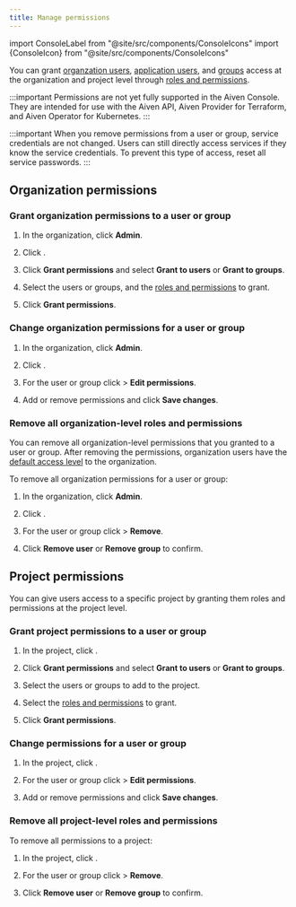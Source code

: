 ```yaml
---
title: Manage permissions
---
```


import ConsoleLabel from "@site/src/components/ConsoleIcons"
import {ConsoleIcon} from "@site/src/components/ConsoleIcons"

You can grant [organzation users](/docs/platform/howto/manage-org-users), [application users](/docs/platform/concepts/application-users), and [groups](/docs/platform/howto/manage-groups) access at the organization and project level through [roles and permissions](/docs/platform/concepts/permissions).

:::important
Permissions are not yet fully supported in the Aiven Console. They are intended for
use with the Aiven API, Aiven Provider for Terraform, and Aiven Operator for Kubernetes.
:::

:::important
When you remove permissions from a user or group, service credentials are not changed.
Users can still directly access services if they know the service credentials. To prevent
this type of access, reset all service passwords.
:::

## Organization permissions

### Grant organization permissions to a user or group

1. In the organization, click **Admin**.

1. Click <ConsoleLabel name="orgpermissions"/>.

1. Click **Grant permissions** and select **Grant to users** or **Grant to groups**.

1. Select the users or groups, and the
   [roles and permissions](/docs/platform/concepts/permissions) to grant.

1. Click **Grant permissions**.

### Change organization permissions for a user or group

1. In the organization, click **Admin**.

1. Click <ConsoleLabel name="orgpermissions"/>.

1. For the user or group click <ConsoleLabel name="actions"/> >
   <ConsoleIcon name="edit"/> **Edit permissions**.

1. Add or remove permissions and click **Save changes**.

### Remove all organization-level roles and permissions

You can remove all organization-level permissions that you granted to a user or group.
After removing the permissions, organization users have the
[default access level](/docs/platform/concepts/permissions#organization-roles-and-permissions)
to the organization.

To remove all organization permissions for a user or group:

1. In the organization, click **Admin**.

1. Click <ConsoleLabel name="orgpermissions"/>.

1. For the user or group click <ConsoleLabel name="actions"/> >
   <ConsoleIcon name="delete"/> **Remove**.

1. Click **Remove user** or **Remove group** to confirm.

## Project permissions

You can give users access to a specific project by granting them roles and permissions
at the project level.

### Grant project permissions to a user or group

1. In the project, click <ConsoleLabel name="projectpermissions"/>.

1. Click **Grant permissions** and select **Grant to users** or **Grant to groups**.

1. Select the users or groups to add to the project.

1. Select the [roles and permissions](/docs/platform/concepts/permissions) to grant.

1. Click **Grant permissions**.

### Change permissions for a user or group

1. In the project, click <ConsoleLabel name="projectpermissions"/>.

1. For the user or group click <ConsoleLabel name="actions"/> >
   <ConsoleIcon name="edit"/> **Edit permissions**.

1. Add or remove permissions and click **Save changes**.

### Remove all project-level roles and permissions

To remove all permissions to a project:

1. In the project, click <ConsoleLabel name="projectpermissions"/>.

1. For the user or group click <ConsoleLabel name="actions"/> >
   <ConsoleIcon name="delete"/> **Remove**.

1. Click **Remove user** or **Remove group** to confirm.
